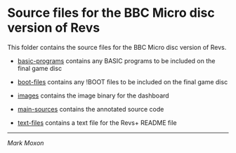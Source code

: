# Source files for the BBC Micro disc version of Revs

This folder contains the source files for the BBC Micro disc version of Revs.

* [basic-programs](basic-programs) contains any BASIC programs to be included on the final game disc

* [boot-files](boot-files) contains any !BOOT files to be included on the final game disc

* [images](images) contains the image binary for the dashboard

* [main-sources](main-sources) contains the annotated source code

* [text-files](text-files) contains a text file for the Revs+ README file

---

_Mark Moxon_